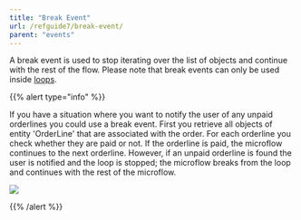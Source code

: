 ```yaml
---
title: "Break Event"
url: /refguide7/break-event/
parent: "events"
---
```


A break event is used to stop iterating over the list of objects and continue with the rest of the flow. Please note that break events can only be used inside [loops](/refguide/loop/).

{{% alert type="info" %}}

If you have a situation where you want to notify the user of any unpaid orderlines you could use a break event. First you retrieve all objects of entity 'OrderLine' that are associated with the order. For each orderline you check whether they are paid or not. If the orderline is paid, the microflow continues to the next orderline. However, if an unpaid orderline is found the user is notified and the loop is stopped; the microflow breaks from the loop and continues with the rest of the microflow.

![](/attachments/refguide7/desktop-modeler/application-logic/common-elements/events/break-event/917951.png)

{{% /alert %}}
